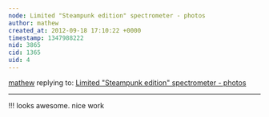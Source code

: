 ```yaml
---
node: Limited "Steampunk edition" spectrometer - photos
author: mathew
created_at: 2012-09-18 17:10:22 +0000
timestamp: 1347988222
nid: 3865
cid: 1365
uid: 4
---
```




[mathew](../profile/mathew) replying to: [Limited "Steampunk edition" spectrometer - photos](../notes/warren/9-18-2012/limited-steampunk-edition-spectrometer-photos)

----
!!! looks awesome. nice work